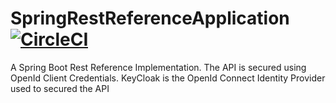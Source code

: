 # SpringRestReferenceApplication [![CircleCI](https://circleci.com/gh/SpringSecurity-Keycloak/SpringRestReferenceApplication.svg?style=shield)](https://circleci.com/gh/circleci/circleci-docs)
A Spring Boot Rest Reference Implementation. The API is secured using OpenId Client Credentials. KeyCloak is the OpenId Connect Identity Provider used to secured the API
